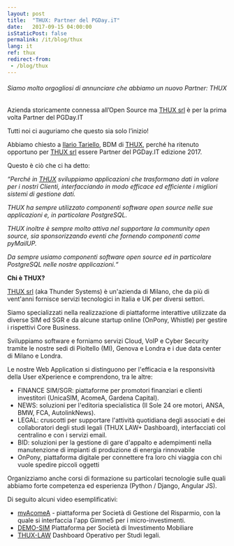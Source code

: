 ```yaml
---
layout: post
title:  "THUX: Partner del PGDay.iT"
date:   2017-09-15 04:00:00
isStaticPost: false
permalink: /it/blog/thux
lang: it
ref: thux
redirect-from:
 - /blog/thux
---
```


<h6>Siamo molto orgogliosi di annunciare che abbiamo un nuovo Partner: THUX</h6>

Azienda storicamente connessa all’Open Source ma [THUX srl](https://thux.it/) è per la prima volta Partner del PGDay.IT

Tutti noi ci auguriamo che questo sia solo l’inizio!

Abbiamo chiesto a [Ilario Tariello](https://www.linkedin.com/in/ilario-tariello/), BDM di [THUX](https://thux.it/), perché ha ritenuto opportuno per [THUX srl](https://thux.it/) essere Partner del PGDay.IT edizione 2017.

Questo è ciò che ci ha detto:

_“Perché in [THUX](https://www.thux.it/en/) sviluppiamo applicazioni che trasformano dati in valore per i nostri Clienti, interfacciando in modo efficace ed efficiente i migliori sistemi di gestione dati._ 

_THUX ha sempre utilizzato componenti software open source nelle sue applicazioni e, in particolare PostgreSQL._

_THUX inoltre è sempre molto attiva nel supportare la community open source, sia sponsorizzando eventi che fornendo componenti come pyMailUP._

_Da sempre usiamo componenti software open source ed in particolare PostgreSQL nelle nostre applicazioni.“_

**Chi è THUX?**

[THUX srl](https://thux.it/) (aka Thunder Systems) è un'azienda di Milano, che da più di vent'anni fornisce servizi tecnologici in Italia e UK per diversi settori.

Siamo specializzati nella realizzazione di piattaforme interattive utilizzate da diverse SIM ed SGR e da alcune startup online (OnPony, Whistle) per gestire i rispettivi Core Business.

Sviluppiamo software e forniamo servizi Cloud, VoIP e Cyber Security tramite le nostre sedi di Pioltello (MI), Genova e Londra e i due data center di Milano e Londra.

Le nostre Web Application si distinguono per l'efficacia e la responsività della User eXperience e comprendono, tra le altre:

* FINANCE SIM/SGR: piattaforme per promotori finanziari e clienti investitori (UnicaSIM, AcomeA, Gardena Capital). 
* NEWS: soluzioni per l'editoria specialistica (Il Sole 24 ore motori, ANSA, BMW, FCA, AutolinkNews).
* LEGAL: cruscotti per supportare l'attività quotidiana degli associati e dei collaboratori degli studi legali (THUX LAW+ Dashboard), interfacciati col centralino e con i servizi email.
* BID: soluzioni per la gestione di gare d'appalto e adempimenti nella manutenzione di impianti di produzione di energia rinnovabile
* OnPony, piattaforma digitale per connettere fra loro chi viaggia con chi vuole spedire piccoli oggetti

Organizziamo anche corsi di formazione su particolari tecnologie sulle quali abbiamo forte competenza ed esperienza (Python / Django, Angular JS).

Di seguito alcuni video esemplificativi:

* [myAcomeA](https://vimeo.com/220431357) - piattaforma per Società di Gestione del Risparmio, con la quale si interfaccia l'app Gimme5 per i micro-investimenti.
* [DEMO-SIM](https://vimeo.com/220430447) Piattaforma per Società di Investimento Mobiliare 
* [THUX-LAW](https://vimeo.com/225224533) Dashboard Operativo per Studi legali. 
